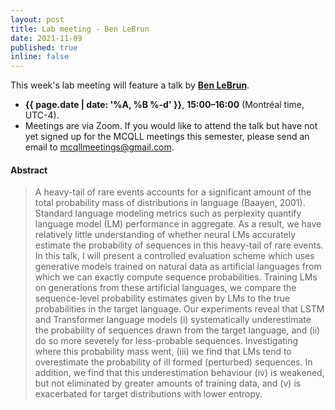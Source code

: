 ```yaml
---
layout: post
title: Lab meeting - Ben LeBrun
date: 2021-11-09
published: true
inline: false
---
```


This week's lab meeting will feature a talk by [**Ben LeBrun**](/people/lebrun.benjamin).

- **{{ page.date | date: '%A, %B %-d' }}**, **15:00–16:00** (Montréal time, UTC-4).
- Meetings are via Zoom. If you would like to attend the talk but have not yet signed up for the MCQLL meetings this semester, please send an email to [mcqllmeetings@gmail.com](mailto:mcqllmeetings@gmail.com).

#### Abstract

> A heavy-tail of rare events accounts for a significant amount of the total probability mass of distributions in language (Baayen, 2001). Standard language modeling metrics such as perplexity quantify language model (LM) performance in aggregate. As a result, we have relatively little understanding of whether neural LMs accurately estimate the probability of sequences in this heavy-tail of rare events. In this talk, I will present a controlled evaluation scheme which uses generative models trained on natural data as artificial languages from which we can exactly compute sequence probabilities. Training LMs on generations from these artificial languages, we compare the sequence-level probability estimates given by LMs to the true probabilities in the target language. Our experiments reveal that LSTM and Transformer language models (i) systematically underestimate the probability of sequences drawn from the target language, and (ii) do so more severely for less-probable sequences. Investigating where this probability mass went, (iii) we find that LMs tend to overestimate the probability of ill formed (perturbed) sequences. In addition, we find that this underestimation behaviour (iv) is weakened, but not eliminated by greater amounts of training data, and (v) is exacerbated for target distributions with lower entropy.
